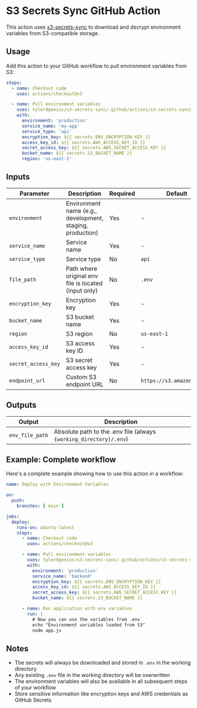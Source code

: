 # S3 Secrets Sync GitHub Action

This action uses [s3-secrets-sync](https://github.com/tylerdgenius/s3-secrets-sync) to download and decrypt environment variables from S3-compatible storage.

## Usage

Add this action to your GitHub workflow to pull environment variables from S3:

```yaml
steps:
  - name: Checkout code
    uses: actions/checkout@v3

  - name: Pull environment variables
    uses: tylerdgenius/s3-secrets-sync/.github/actions/s3-secrets-sync@master
    with:
      environment: 'production'
      service_name: 'my-app'
      service_type: 'api'
      encryption_key: ${{ secrets.ENV_ENCRYPTION_KEY }}
      access_key_id: ${{ secrets.AWS_ACCESS_KEY_ID }}
      secret_access_key: ${{ secrets.AWS_SECRET_ACCESS_KEY }}
      bucket_name: ${{ secrets.S3_BUCKET_NAME }}
      region: 'us-east-1'
```

## Inputs

| Parameter | Description | Required | Default |
|-----------|-------------|----------|---------|
| `environment` | Environment name (e.g., development, staging, production) | Yes | - |
| `service_name` | Service name | Yes | - |
| `service_type` | Service type | No | `api` |
| `file_path` | Path where original env file is located (input only) | No | `.env` |
| `encryption_key` | Encryption key | Yes | - |
| `bucket_name` | S3 bucket name | Yes | - |
| `region` | S3 region | No | `us-east-1` |
| `access_key_id` | S3 access key ID | Yes | - |
| `secret_access_key` | S3 secret access key | Yes | - |
| `endpoint_url` | Custom S3 endpoint URL | No | `https://s3.amazonaws.com` |

## Outputs

| Output | Description |
|--------|-------------|
| `env_file_path` | Absolute path to the .env file (always `{working_directory}/.env`) |

## Example: Complete workflow

Here's a complete example showing how to use this action in a workflow:

```yaml
name: Deploy with Environment Variables

on:
  push:
    branches: [ main ]

jobs:
  deploy:
    runs-on: ubuntu-latest
    steps:
      - name: Checkout code
        uses: actions/checkout@v3

      - name: Pull environment variables
        uses: tylerdgenius/s3-secrets-sync/.github/actions/s3-secrets-sync@master
        with:
          environment: 'production'
          service_name: 'backend'
          encryption_key: ${{ secrets.ENV_ENCRYPTION_KEY }}
          access_key_id: ${{ secrets.AWS_ACCESS_KEY_ID }}
          secret_access_key: ${{ secrets.AWS_SECRET_ACCESS_KEY }}
          bucket_name: ${{ secrets.S3_BUCKET_NAME }}

      - name: Run application with env variables
        run: |
          # Now you can use the variables from .env
          echo "Environment variables loaded from S3"
          node app.js
```

## Notes

- The secrets will always be downloaded and stored in `.env` in the working directory
- Any existing `.env` file in the working directory will be overwritten
- The environment variables will also be available in all subsequent steps of your workflow
- Store sensitive information like encryption keys and AWS credentials as GitHub Secrets
